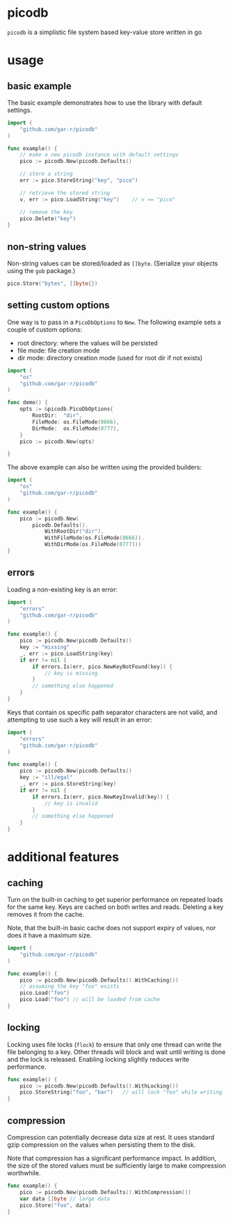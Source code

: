 # picodb

`picodb` is a simplistic file system based key-value store written in go

# usage

## basic example

The basic example demonstrates how to use the library with default settings.

```go
import (
	"github.com/gar-r/picodb"
)

func example() {
    // make a new picodb instance with default settings
    pico := picodb.New(picodb.Defaults()

    // store a string
    err := pico.StoreString("key", "pico")

    // retrieve the stored string
    v, err := pico.LoadString("key")    // v == "pico"

    // remove the key
    pico.Delete("key")
}
```

## non-string values

Non-string values can be stored/loaded as `[]byte`. (Serialize your objects using the `gob` package.)

```go
pico.Store("bytes", []byte{})
```

## setting custom options

One way is to pass in a `PicoDbOptions` to `New`. The following example sets a couple of custom options:

   * root directory: where the values will be persisted
   * file mode: file creation mode
   * dir mode: directory creation mode (used for root dir if not exists)


```go
import (
	"os"
    "github.com/gar-r/picodb"
)

func demo() {
	opts := &picodb.PicoDbOptions{
		RootDir:  "dir",
		FileMode: os.FileMode(0666),
		DirMode:  os.FileMode(0777),
	}
	pico := picodb.New(opts)

}
```

The above example can also be written using the provided builders:

```go
import (
	"os"
    "github.com/gar-r/picodb"
)

func example() {
	pico := picodb.New(
		picodb.Defaults().
			WithRootDir("dir").
			WithFileMode(os.FileMode(0666)).
			WithDirMode(os.FileMode(0777)))
}
```

## errors

Loading a non-existing key is an error:

```go
import (
	"errors"
    "github.com/gar-r/picodb"
)

func example() {
    pico := picodb.New(picodb.Defaults()
	key := "missing"
    _, err := pico.LoadString(key)
	if err != nil {
		if errors.Is(err, pico.NewKeyNotFound(key)) {
			// key is missing
		}
		// something else happened
	}
}
```

Keys that contain os specific path separator characters are not valid, and attempting to use such a key will result in an error:

```go
import (
	"errors"
    "github.com/gar-r/picodb"
)

func example() {
    pico := picodb.New(picodb.Defaults()
	key := "ill/egal"
    _, err := pico.StoreString(key)
	if err != nil {
		if errors.Is(err, pico.NewKeyInvalid(key)) {
			// key is invalid
		}
		// something else happened
	}
}
```

# additional features

## caching

Turn on the built-in caching to get superior performance on repeated loads for the same key. Keys are cached on both writes and reads. Deleting a key removes it from the cache.

Note, that the built-in basic cache does not support expiry of values, nor does it have a maximum size.

```go
import (
    "github.com/gar-r/picodb"
)

func example() {
	pico := picodb.New(picodb.Defaults().WithCaching())
	// assuming the key "foo" exists
	pico.Load("foo")
	pico.Load("foo") // will be loaded from cache
}
```

## locking

Locking uses file locks (`flock`) to ensure that only one thread can write the file belonging to a key. Other threads will block and wait until writing is done and the lock is released. Enabling locking slightly reduces write performance.

```go
func example() {
    pico := picodb.New(picodb.Defaults().WithLocking())
    pico.StoreString("foo", "bar")   // will lock "foo" while writing
}
```

## compression

Compression can potentially decrease data size at rest. It uses standard gzip compression on the values when persisting them to the disk.

Note that compression has a significant performance impact. In addition, the size of the stored values must be sufficiently large to make compression worthwhile.

```go
func example() {
    pico := picodb.New(picodb.Defaults().WithCompression())
    var data []byte	// large data
    pico.Store("foo", data)
}
```